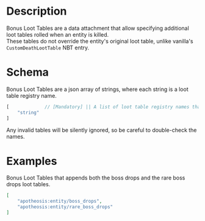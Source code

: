 # Description
Bonus Loot Tables are a data attachment that allow specifying additional loot tables rolled when an entity is killed.  
These tables do not override the entity's original loot table, unlike vanilla's `CustomDeathLootTable` NBT entry.

# Schema

Bonus Loot Tables are a json array of strings, where each string is a loot table registry name.

```js
[             // [Mandatory] || A list of loot table registry names that will be rolled when the mob is killed.
    "string"
]
```

Any invalid tables will be silently ignored, so be careful to double-check the names.

# Examples
Bonus Loot Tables that appends both the boss drops and the rare boss drops loot tables.  

```json
[
    "apotheosis:entity/boss_drops",
    "apotheosis:entity/rare_boss_drops"
]
```
